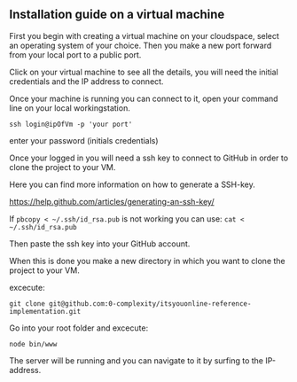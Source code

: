## Installation guide on a virtual machine

First you begin with creating a virtual machine on your cloudspace, select an operating system of your choice. Then you make a new port forward from your local port to a public port.

Click on your virtual machine to see all the details, you will need the initial credentials and the IP address to connect.

Once your machine is running you can connect to it, open your command line on your local workingstation.

```ssh login@ipOfVm -p 'your port'```

enter your password (initials credentials)

Once your logged in you will need a ssh key to connect to GitHub in order to clone the project to your VM.

Here you can find more information on how to generate a SSH-key.

https://help.github.com/articles/generating-an-ssh-key/

If ```pbcopy < ~/.ssh/id_rsa.pub``` is not working you can use:
```cat < ~/.ssh/id_rsa.pub```

Then paste the ssh key into your GitHub account.

When this is done you make a new directory in which you want to clone the project to your VM.

excecute:

```git clone git@github.com:0-complexity/itsyouonline-reference-implementation.git```

Go into your root folder and excecute:

```node bin/www```

The server will be running and you can navigate to it by surfing to the IP-address.

